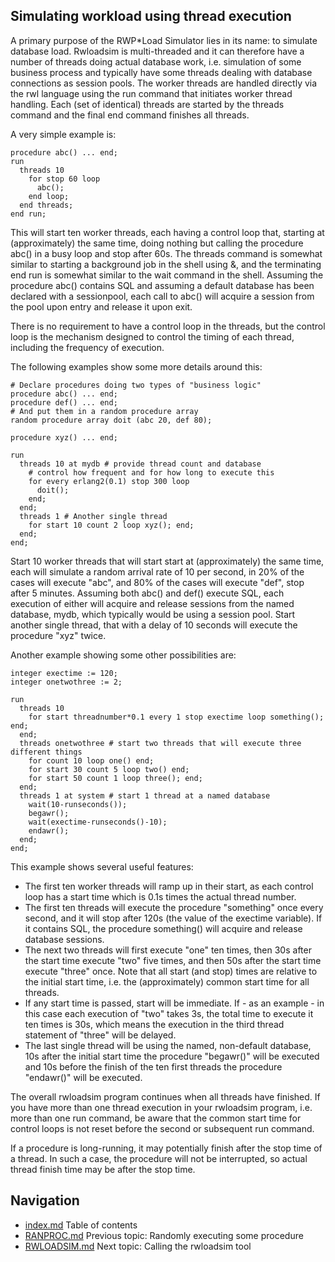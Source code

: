 ## Simulating workload using thread execution
A primary purpose of the RWP*Load Simulator lies in its name: to 
simulate database load.
Rwloadsim is multi-threaded and it can therefore have a number of 
threads doing actual database work, i.e. simulation of some business 
process and typically have some threads dealing with database 
connections as session pools.
The worker threads are handled directly via the rwl language using
the run command that initiates worker thread handling.
Each (set of 
identical) threads are started by the threads command and the final 
end command finishes all threads.

A very simple example is:
```
procedure abc() ... end; 
run
  threads 10
    for stop 60 loop
      abc();
    end loop;
  end threads;
end run;
```
This will start ten worker threads, each having a control loop that, 
starting at (approximately) the same time, doing nothing but calling 
the procedure abc() in a busy loop and stop after 60s.
The threads command is somewhat similar to starting a background job in 
the shell using &, and the terminating end run is somewhat similar to 
the wait command in the shell.
Assuming the procedure abc() contains SQL and assuming a default 
database has been declared with a sessionpool, each call to abc() will 
acquire a session from the pool upon entry and release it upon exit.

There is no requirement to have a control loop in the threads, but the 
control loop is the mechanism designed to control the timing of each 
thread, including the frequency of execution.

The following examples show some more details around this:
```
# Declare procedures doing two types of "business logic"
procedure abc() ... end;
procedure def() ... end;
# And put them in a random procedure array
random procedure array doit (abc 20, def 80);

procedure xyz() ... end; 

run
  threads 10 at mydb # provide thread count and database
    # control how frequent and for how long to execute this
    for every erlang2(0.1) stop 300 loop
      doit();
    end;
  end;
  threads 1 # Another single thread
    for start 10 count 2 loop xyz(); end;
  end; 
end;
```
Start 10 worker threads that will start start at (approximately) the 
same time, each will simulate a random arrival rate of 10 per second, 
in 20% of the cases will execute "abc", and 80% of the cases will 
execute "def", stop after 5 minutes.
Assuming both abc() and def() execute SQL, each execution of either will acquire and 
release sessions from the named database, mydb, which typically would be 
using a session pool.
Start another single thread, that with a delay of 10 seconds will 
execute the procedure "xyz" twice.

Another example showing some other possibilities are:
```
integer exectime := 120;
integer onetwothree := 2; 

run
  threads 10
    for start threadnumber*0.1 every 1 stop exectime loop something(); end;
  end;
  threads onetwothree # start two threads that will execute three different things
    for count 10 loop one() end;
    for start 30 count 5 loop two() end;
    for start 50 count 1 loop three(); end;
  end;
  threads 1 at system # start 1 thread at a named database
    wait(10-runseconds());
    begawr();
    wait(exectime-runseconds()-10);
    endawr();
  end;
end;
```
This example shows several useful features:

 * The first ten worker threads will ramp up in their start, as each 
control loop has a start time which is 0.1s times the actual thread 
number.
 * The first ten threads will execute the procedure "something" once 
every second, and it will stop after 120s (the value of the exectime 
variable).
If it contains SQL, the procedure something() will acquire and release 
database sessions.
 * The next two threads will first execute "one" ten times, then 30s after the start time execute "two" five times, and then 50s after the start time execute "three" once.  Note that all start (and stop) times are relative to the initial start time, i.e. the (approximately) common start time for all threads.
 * If any start time is passed, start will be immediate.  If - as an example - in this case each execution of "two" takes 3s, the total time to execute it ten times is 30s, which means the execution in the third thread statement of "three" will be delayed.
 * The last single thread will be using the named, non-default database, 10s after the initial start time the procedure "begawr()" will be executed and 10s before the finish of the ten first threads the procedure "endawr()" will be executed.

The overall rwloadsim program continues when all threads have finished.
If you have more than one thread execution in your rwloadsim program, 
i.e. more than one run command, be aware that the common start time for 
control loops is not reset before the second or subsequent run command.

If a procedure is long-running, it may potentially finish after the 
stop time of a thread.
In such a case, the procedure will not be interrupted, so actual thread 
finish time may be after the stop time.

## Navigation
* [index.md](index.md#rwpload-simulator-users-guide) Table of contents
* [RANPROC.md](RANPROC.md) Previous topic: Randomly executing some procedure
* [RWLOADSIM.md](RWLOADSIM.md) Next topic: Calling the rwloadsim tool
